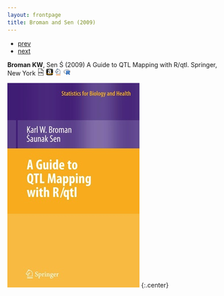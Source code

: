```yaml
---
layout: frontpage
title: Broman and Sen (2009)
---
```


<div class="navbar">
  <div class="navbar-inner">
      <ul class="nav">
          <li><a href="samplemixups_fig7.html">prev</a></li>
          <li><a href="geneticmaps_fig3.html">next</a></li>
      </ul>
  </div>
</div>

**Broman KW**, Sen &#346; (2009) A Guide to QTL Mapping with R/qtl.  Springer, New York
[![Online complements](../icons16/html-icon.png)](http://www.rqtl.org/book)
[![Amazon](../icons16/amazon-icon.png)](http://www.amazon.com/exec/obidos/ASIN/0387921249/7210-20)
[![Springer](../icons16/springer-icon.png)](http://www.springer.com/978-0-387-92124-2)
[![R/qtl](../icons16/R-icon.png)](http://www.rqtl.org)

![Broman and Sen (2009) cover](../../assets/publpics/rqtlbook_cover.jpg)
{:.center}
